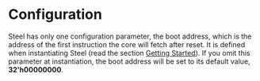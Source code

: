 # Configuration

Steel has only one configuration parameter, the boot address, which is the address of the first instruction the core will fetch after reset. It is defined when instantiating Steel (read the section [Getting Started](getting.md)). If you omit this parameter at instantiation, the boot address will be set to its default value, **32'h00000000**.
